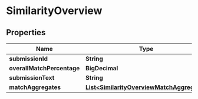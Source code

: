 

# SimilarityOverview


## Properties

Name | Type | Description | Notes
------------ | ------------- | ------------- | -------------
**submissionId** | **String** |  |  [optional]
**overallMatchPercentage** | **BigDecimal** |  |  [optional]
**submissionText** | **String** |  |  [optional]
**matchAggregates** | [**List&lt;SimilarityOverviewMatchAggregate&gt;**](SimilarityOverviewMatchAggregate.md) |  |  [optional]



